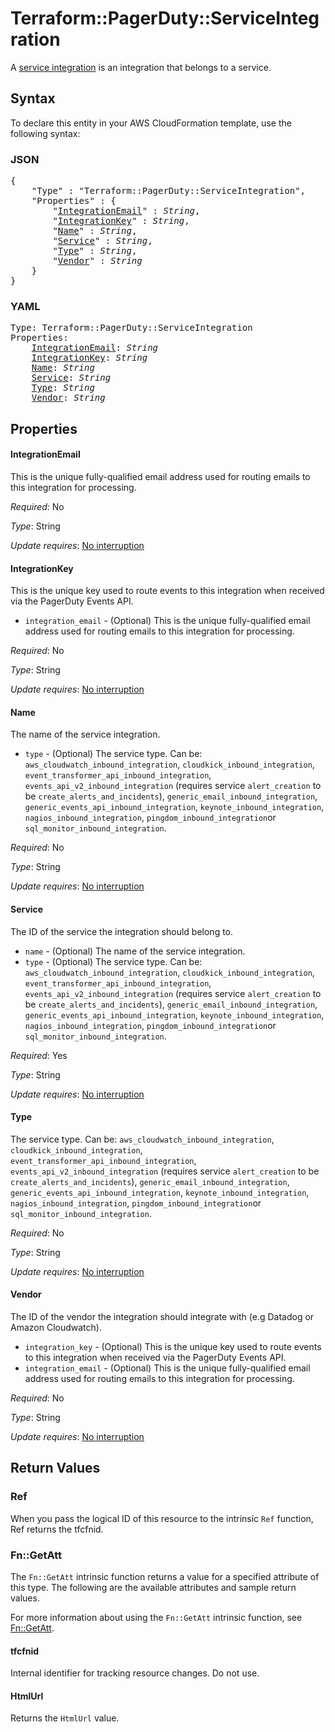 # Terraform::PagerDuty::ServiceIntegration

A [service integration](https://v2.developer.pagerduty.com/v2/page/api-reference#!/Services/post_services_id_integrations) is an integration that belongs to a service.

## Syntax

To declare this entity in your AWS CloudFormation template, use the following syntax:

### JSON

<pre>
{
    "Type" : "Terraform::PagerDuty::ServiceIntegration",
    "Properties" : {
        "<a href="#integrationemail" title="IntegrationEmail">IntegrationEmail</a>" : <i>String</i>,
        "<a href="#integrationkey" title="IntegrationKey">IntegrationKey</a>" : <i>String</i>,
        "<a href="#name" title="Name">Name</a>" : <i>String</i>,
        "<a href="#service" title="Service">Service</a>" : <i>String</i>,
        "<a href="#type" title="Type">Type</a>" : <i>String</i>,
        "<a href="#vendor" title="Vendor">Vendor</a>" : <i>String</i>
    }
}
</pre>

### YAML

<pre>
Type: Terraform::PagerDuty::ServiceIntegration
Properties:
    <a href="#integrationemail" title="IntegrationEmail">IntegrationEmail</a>: <i>String</i>
    <a href="#integrationkey" title="IntegrationKey">IntegrationKey</a>: <i>String</i>
    <a href="#name" title="Name">Name</a>: <i>String</i>
    <a href="#service" title="Service">Service</a>: <i>String</i>
    <a href="#type" title="Type">Type</a>: <i>String</i>
    <a href="#vendor" title="Vendor">Vendor</a>: <i>String</i>
</pre>

## Properties

#### IntegrationEmail

This is the unique fully-qualified email address used for routing emails to this integration for processing.

_Required_: No

_Type_: String

_Update requires_: [No interruption](https://docs.aws.amazon.com/AWSCloudFormation/latest/UserGuide/using-cfn-updating-stacks-update-behaviors.html#update-no-interrupt)

#### IntegrationKey

This is the unique key used to route events to this integration when received via the PagerDuty Events API.
* `integration_email` - (Optional) This is the unique fully-qualified email address used for routing emails to this integration for processing.

_Required_: No

_Type_: String

_Update requires_: [No interruption](https://docs.aws.amazon.com/AWSCloudFormation/latest/UserGuide/using-cfn-updating-stacks-update-behaviors.html#update-no-interrupt)

#### Name

The name of the service integration.
* `type` - (Optional) The service type. Can be:
`aws_cloudwatch_inbound_integration`,
`cloudkick_inbound_integration`,
`event_transformer_api_inbound_integration`,
`events_api_v2_inbound_integration` (requires service `alert_creation` to be `create_alerts_and_incidents`),
`generic_email_inbound_integration`,
`generic_events_api_inbound_integration`,
`keynote_inbound_integration`,
`nagios_inbound_integration`,
`pingdom_inbound_integration`or `sql_monitor_inbound_integration`.

_Required_: No

_Type_: String

_Update requires_: [No interruption](https://docs.aws.amazon.com/AWSCloudFormation/latest/UserGuide/using-cfn-updating-stacks-update-behaviors.html#update-no-interrupt)

#### Service

The ID of the service the integration should belong to.
* `name` - (Optional) The name of the service integration.
* `type` - (Optional) The service type. Can be:
`aws_cloudwatch_inbound_integration`,
`cloudkick_inbound_integration`,
`event_transformer_api_inbound_integration`,
`events_api_v2_inbound_integration` (requires service `alert_creation` to be `create_alerts_and_incidents`),
`generic_email_inbound_integration`,
`generic_events_api_inbound_integration`,
`keynote_inbound_integration`,
`nagios_inbound_integration`,
`pingdom_inbound_integration`or `sql_monitor_inbound_integration`.

_Required_: Yes

_Type_: String

_Update requires_: [No interruption](https://docs.aws.amazon.com/AWSCloudFormation/latest/UserGuide/using-cfn-updating-stacks-update-behaviors.html#update-no-interrupt)

#### Type

The service type. Can be:
`aws_cloudwatch_inbound_integration`,
`cloudkick_inbound_integration`,
`event_transformer_api_inbound_integration`,
`events_api_v2_inbound_integration` (requires service `alert_creation` to be `create_alerts_and_incidents`),
`generic_email_inbound_integration`,
`generic_events_api_inbound_integration`,
`keynote_inbound_integration`,
`nagios_inbound_integration`,
`pingdom_inbound_integration`or `sql_monitor_inbound_integration`.

_Required_: No

_Type_: String

_Update requires_: [No interruption](https://docs.aws.amazon.com/AWSCloudFormation/latest/UserGuide/using-cfn-updating-stacks-update-behaviors.html#update-no-interrupt)

#### Vendor

The ID of the vendor the integration should integrate with (e.g Datadog or Amazon Cloudwatch).
* `integration_key` - (Optional) This is the unique key used to route events to this integration when received via the PagerDuty Events API.
* `integration_email` - (Optional) This is the unique fully-qualified email address used for routing emails to this integration for processing.

_Required_: No

_Type_: String

_Update requires_: [No interruption](https://docs.aws.amazon.com/AWSCloudFormation/latest/UserGuide/using-cfn-updating-stacks-update-behaviors.html#update-no-interrupt)

## Return Values

### Ref

When you pass the logical ID of this resource to the intrinsic `Ref` function, Ref returns the tfcfnid.

### Fn::GetAtt

The `Fn::GetAtt` intrinsic function returns a value for a specified attribute of this type. The following are the available attributes and sample return values.

For more information about using the `Fn::GetAtt` intrinsic function, see [Fn::GetAtt](https://docs.aws.amazon.com/AWSCloudFormation/latest/UserGuide/intrinsic-function-reference-getatt.html).

#### tfcfnid

Internal identifier for tracking resource changes. Do not use.

#### HtmlUrl

Returns the <code>HtmlUrl</code> value.

